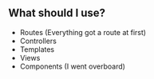 ##  What should I use?

* Routes (Everything got a route at first)
* Controllers
* Templates
* Views
* Components (I went overboard)

